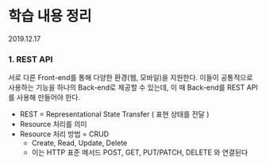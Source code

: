 # 학습 내용 정리


2019.12.17

### 1. REST API
서로 다른 Front-end를 통해 다양한 환경(웹, 모바일)을 지원한다. 이들이 공통적으로 사용하는 기능을 하나의 Back-end로 제공할 수 있는데, 이 때 Back-end를  REST API를 사용해 만들어야 한다.

* REST = Representational State Transfer ( 표현 상태를 전달 )
* Resource 처리를 의미
* Resource 처리 방법 = CRUD
  * Create, Read, Update, Delete
  * 이는 HTTP 표준 메서드 POST, GET, PUT/PATCH, DELETE 와 연결된다